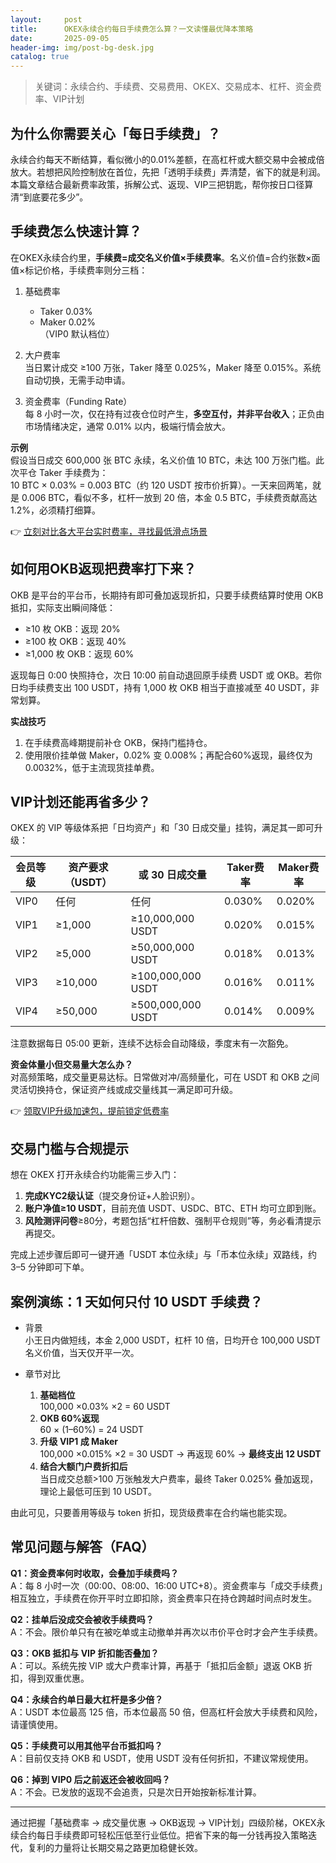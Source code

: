 ```yaml
---
layout:     post
title:      OKEX永续合约每日手续费怎么算？一文读懂最优降本策略
date:       2025-09-05
header-img: img/post-bg-desk.jpg
catalog: true
---
```


> 关键词：永续合约、手续费、交易费用、OKEX、交易成本、杠杆、资金费率、VIP计划

## 为什么你需要关心「每日手续费」？

永续合约每天不断结算，看似微小的0.01%差额，在高杠杆或大额交易中会被成倍放大。若想把风险控制放在首位，先把「透明手续费」弄清楚，省下的就是利润。本篇文章结合最新费率政策，拆解公式、返现、VIP三把钥匙，帮你按日口径算清“到底要花多少”。

## 手续费怎么快速计算？

在OKEX永续合约里，**手续费=成交名义价值×手续费率**。名义价值=合约张数×面值×标记价格，手续费率则分三档：

1. 基础费率  
   - Taker 0.03%  
   - Maker 0.02%  
   （VIP0 默认档位）

2. 大户费率  
   当日累计成交 ≥100 万张，Taker 降至 0.025%，Maker 降至 0.015%。系统自动切换，无需手动申请。

3. 资金费率（Funding Rate）  
   每 8 小时一次，仅在持有过夜仓位时产生，**多空互付，并非平台收入**；正负由市场情绪决定，通常 0.01% 以内，极端行情会放大。

**示例**  
假设当日成交 600,000 张 BTC 永续，名义价值 10 BTC，未达 100 万张门槛。此次平仓 Taker 手续费为：  
10 BTC × 0.03% = 0.003 BTC（约 120 USDT 按市价折算）。一天来回两笔，就是 0.006 BTC，看似不多，杠杆一放到 20 倍，本金 0.5 BTC，手续费贡献高达 1.2%，必须精打细算。

👉 [立刻对比各大平台实时费率，寻找最低滑点场景](https://okxdog.com/)

## 如何用OKB返现把费率打下来？

OKB 是平台的平台币，长期持有即可叠加返现折扣，只要手续费结算时使用 OKB 抵扣，实际支出瞬间降低：

- ≥10 枚 OKB：返现 20%  
- ≥100 枚 OKB：返现 40%  
- ≥1,000 枚 OKB：返现 60%  

返现每日 0:00 快照持仓，次日 10:00 前自动退回原手续费 USDT 或 OKB。若你日均手续费支出 100 USDT，持有 1,000 枚 OKB 相当于直接减至 40 USDT，非常划算。

**实战技巧**  
1. 在手续费高峰期提前补仓 OKB，保持门槛持仓。  
2. 使用限价挂单做 Maker，0.02% 变 0.008%；再配合60%返现，最终仅为 0.0032%，低于主流现货挂单费。

## VIP计划还能再省多少？

OKEX 的 VIP 等级体系把「日均资产」和「30 日成交量」挂钩，满足其一即可升级：

| 会员等级 | 资产要求（USDT） | 或 30 日成交量 | Taker费率 | Maker费率 |
| --- | --- | --- | --- | --- |
| VIP0 | 任何 | 任何 | 0.030% | 0.020% |
| VIP1 | ≥1,000 | ≥10,000,000 USDT | 0.020% | 0.015% |
| VIP2 | ≥5,000 | ≥50,000,000 USDT | 0.018% | 0.013% |
| VIP3 | ≥10,000 | ≥100,000,000 USDT | 0.016% | 0.011% |
| VIP4 | ≥50,000 | ≥500,000,000 USDT | 0.014% | 0.009% |

注意数据每日 05:00 更新，连续不达标会自动降级，季度末有一次豁免。

**资金体量小但交易量大怎么办？**  
对高频策略，成交量更易达标。日常做对冲/高频量化，可在 USDT 和 OKB 之间灵活切换持仓，保证资产线或成交量线其一满足即可升级。

👉 [领取VIP升级加速包，提前锁定低费率](https://okxdog.com/)

## 交易门槛与合规提示

想在 OKEX 打开永续合约功能需三步入门：

1. **完成KYC2级认证**（提交身份证+人脸识别）。  
2. **账户净值≥10 USDT**，目前充值 USDT、USDC、BTC、ETH 均可立即到账。  
3. **风险测评问卷**≥80分，考题包括“杠杆倍数、强制平仓规则”等，务必看清提示再提交。

完成上述步骤后即可一键开通「USDT 本位永续」与「币本位永续」双路线，约 3–5 分钟即可下单。

## 案例演练：1 天如何只付 10 USDT 手续费？

- 背景  
  小王日内做短线，本金 2,000 USDT，杠杆 10 倍，日均开仓 100,000 USDT 名义价值，当天仅开平一次。

- 章节对比  
  1. **基础档位**  
     100,000 ×0.03% ×2 = 60 USDT  
  2. **OKB 60%返现**  
     60 × (1–60%) = 24 USDT  
  3. **升级 VIP1 成 Maker**  
     100,000 ×0.015% ×2 = 30 USDT → 再返现 60% → **最终支出 12 USDT**  
  4. **结合大额门户费折扣后**  
     当日成交总额>100 万张触发大户费率，最终 Taker 0.025% 叠加返现，理论上最低可压到 10 USDT。

由此可见，只要善用等级与 token 折扣，现货级费率在合约端也能实现。

## 常见问题与解答（FAQ）

**Q1：资金费率何时收取，会叠加手续费吗？**  
A：每 8 小时一次（00:00、08:00、16:00 UTC+8）。资金费率与「成交手续费」相互独立，手续费在你开平时立即扣除，资金费率只在持仓跨越时间点时发生。

**Q2：挂单后没成交会被收手续费吗？**  
A：不会。限价单只有在被吃单或主动撤单并再次以市价平仓时才会产生手续费。

**Q3：OKB 抵扣与 VIP 折扣能否叠加？**  
A：可以。系统先按 VIP 或大户费率计算，再基于「抵扣后金额」退返 OKB 折扣，得到双重优惠。

**Q4：永续合约单日最大杠杆是多少倍？**  
A：USDT 本位最高 125 倍，币本位最高 50 倍，但高杠杆会放大手续费和风险，请谨慎使用。

**Q5：手续费可以用其他平台币抵扣吗？**  
A：目前仅支持 OKB 和 USDT，使用 USDT 没有任何折扣，不建议常规使用。

**Q6：掉到 VIP0 后之前返还会被收回吗？**  
A：不会。已发放的返现不会追责，只是次日开始按新标准计算。

---

通过把握「基础费率 → 成交量优惠 → OKB返现 → VIP计划」四级阶梯，OKEX永续合约每日手续费即可轻松压低至行业低位。把省下来的每一分钱再投入策略迭代，复利的力量将让长期交易之路更加稳健长效。